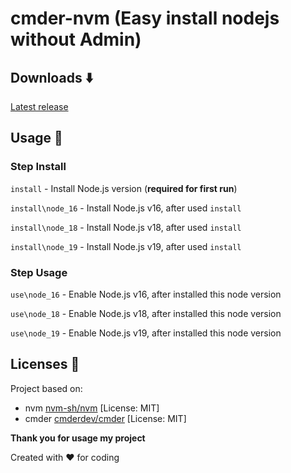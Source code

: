 # cmder-nvm (Easy install nodejs without Admin)

## Downloads :arrow_down:
[Latest release](https://github.com/kbaraniak/cmder-nvm/releases/latest)

## Usage :mag_right:
### Step Install

`install` - Install Node.js version (**required for first run**)

`install\node_16` - Install Node.js v16, after used `install`

`install\node_18` - Install Node.js v18, after used `install`

`install\node_19` - Install Node.js v19, after used `install`


### Step Usage
`use\node_16` - Enable Node.js v16, after installed this node version

`use\node_18` - Enable Node.js v18, after installed this node version

`use\node_19` - Enable Node.js v19, after installed this node version


## Licenses :page_with_curl:
Project based on:
- nvm [nvm-sh/nvm](https://github.com/nvm-sh/nvm/) [License: MIT]
- cmder [cmderdev/cmder](https://github.com/cmderdev/cmder) [License: MIT]

**Thank you for usage my project**

Created with :hearts: for coding